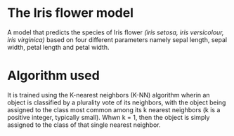 # The Iris flower model
A model that predicts the species of Iris flower _(iris setosa, iris versicolour, iris virginica)_ based on four different parameters namely sepal length, sepal width, petal length and petal width. 
# Algorithm used 
It is trained using the K-nearest neighbors (K-NN) algorithm wherin an object is classified by a plurality vote of its neighbors, with the object being assigned to the class most common among its k nearest neighbors (k is a positive integer, typically small). Whwn k = 1, then the object is simply assigned to the class of that single nearest neighbor.
